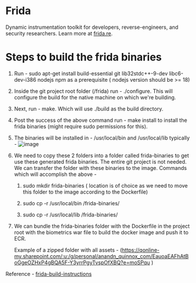 # Frida

Dynamic instrumentation toolkit for developers, reverse-engineers, and security
researchers. Learn more at [frida.re](https://frida.re/).

# Steps to build the frida binaries
1. Run - sudo apt-get install build-essential git lib32stdc++-9-dev libc6-dev-i386 nodejs npm as a prerequisite ( nodejs version should be >= 18)
2. Inside the git project root folder (/frida) run - ./configure. This will configure the build for the native machine on which we're building.
3. Next, run - make. Which will use ./build as the build directory.
4. Post the success of the above command run - make install to install the frida binaries (might require sudo permissions for this).
5. The binaries will be installed in - /usr/local/bin and /usr/local/lib typically -
   ![image](https://github.com/user-attachments/assets/cacb77a3-2005-4351-8957-f30596f6906c)
6. We need to copy these 2 folders into a folder called frida-binaries to get use these generated frida binaries. The entire git project is not needed. We can transfer the      folder with these binaries to the image. Commands which will accomplish the above -

   1. sudo mkdir frida-binaries ( location is of choice as we need to move this folder to the image according to the Dockerfile)
   
   2. sudo cp -r /usr/local/bin /frida-binaries/
   
   3. sudo cp -r /usr/local/lib /frida-binaries/
     
8. We can bundle the frida-binaries folder with the Dockerfile in the project root with the biometrics war file to build the docker image and push it to ECR.

   Example of a zipped folder with all assets - (https://qonline-my.sharepoint.com/:u:/g/personal/anandn_quinnox_com/EauoaEAFhAtBoGgeOZHxP4gBQA5F-Y3yrrPgyTvspOfXBQ?e=moSPqu
)   

Reference - [frida-build-instructions](https://frida.re/docs/building/)
